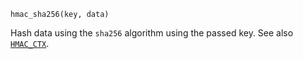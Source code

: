 ```
hmac_sha256(key, data)
```

Hash data using the `sha256` algorithm using the passed key. See also [`HMAC_CTX`](@ref).

